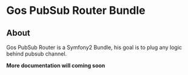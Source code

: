 Gos PubSub Router Bundle
========================

About
--------------
Gos PubSub Router is a Symfony2 Bundle, his goal is to plug any logic behind pubsub channel.

**More documentation will coming soon**